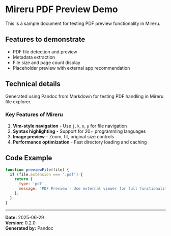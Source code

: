 # Mireru PDF Preview Demo

This is a sample document for testing PDF preview functionality in Mireru.

## Features to demonstrate

- PDF file detection and preview
- Metadata extraction  
- File size and page count display
- Placeholder preview with external app recommendation

## Technical details

Generated using Pandoc from Markdown for testing PDF handling in Mireru file explorer.

### Key Features of Mireru

1. **Vim-style navigation** - Use `j`, `k`, `n`, `p` for file navigation
2. **Syntax highlighting** - Support for 20+ programming languages
3. **Image preview** - Zoom, fit, original size controls
4. **Performance optimization** - Fast directory loading and caching

## Code Example

```javascript
function previewFile(file) {
  if (file.extension === '.pdf') {
    return {
      type: 'pdf',
      message: 'PDF Preview - Use external viewer for full functionality'
    };
  }
}
```

---

**Date:** 2025-06-29  
**Version:** 0.2.0  
**Generated by:** Pandoc